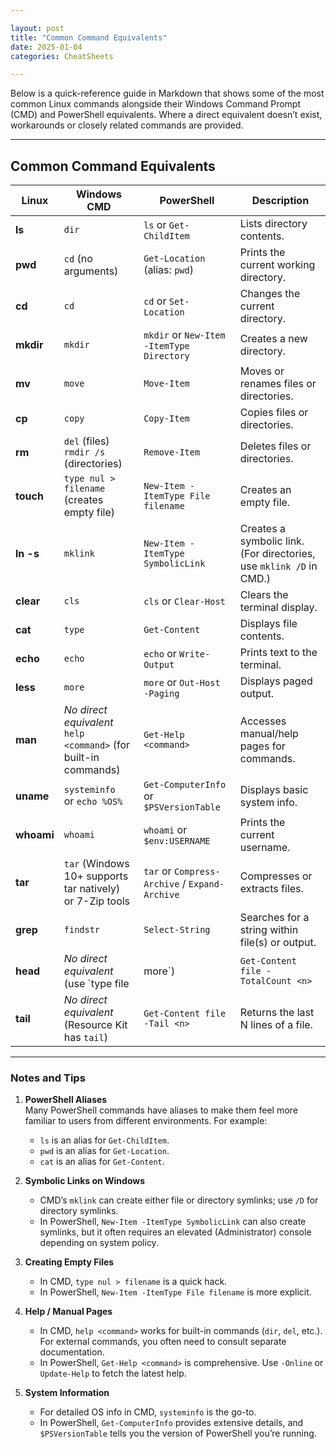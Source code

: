 ```yaml
---

layout: post  
title: "Common Command Equivalents"  
date: 2025-01-04
categories: CheatSheets

---
```


Below is a quick-reference guide in Markdown that shows some of the most common Linux commands alongside their Windows Command Prompt (CMD) and PowerShell equivalents. Where a direct equivalent doesn’t exist, workarounds or closely related commands are provided.

---

## Common Command Equivalents

| **Linux** | **Windows CMD**      | **PowerShell**                       | **Description**                                                                                  |
|-----------|----------------------|--------------------------------------|--------------------------------------------------------------------------------------------------|
| **ls**    | `dir`               | `ls` or `Get-ChildItem`              | Lists directory contents.                                                                        |
| **pwd**   | `cd` (no arguments) | `Get-Location` (alias: `pwd`)        | Prints the current working directory.                                                            |
| **cd**    | `cd`                | `cd` or `Set-Location`               | Changes the current directory.                                                                   |
| **mkdir** | `mkdir`             | `mkdir` or `New-Item -ItemType Directory` | Creates a new directory.                                                                         |
| **mv**    | `move`              | `Move-Item`                          | Moves or renames files or directories.                                                           |
| **cp**    | `copy`              | `Copy-Item`                          | Copies files or directories.                                                                     |
| **rm**    | `del` (files) <br> `rmdir /s` (directories) | `Remove-Item`             | Deletes files or directories.                                                                    |
| **touch** | `type nul > filename` (creates empty file) | `New-Item -ItemType File filename` | Creates an empty file.                                                                           |
| **ln -s** | `mklink`            | `New-Item -ItemType SymbolicLink`    | Creates a symbolic link. (For directories, use `mklink /D` in CMD.)                              |
| **clear** | `cls`               | `cls` or `Clear-Host`                | Clears the terminal display.                                                                     |
| **cat**   | `type`              | `Get-Content`                        | Displays file contents.                                                                          |
| **echo**  | `echo`              | `echo` or `Write-Output`             | Prints text to the terminal.                                                                     |
| **less**  | `more`              | `more` or `Out-Host -Paging`         | Displays paged output.                                                                           |
| **man**   | *No direct equivalent* <br> `help <command>` (for built-in commands) | `Get-Help <command>`           | Accesses manual/help pages for commands.                                                         |
| **uname** | `systeminfo` <br> or `echo %OS%`       | `Get-ComputerInfo` <br> or `$PSVersionTable` | Displays basic system info.                                                                      |
| **whoami**| `whoami`            | `whoami` or `$env:USERNAME`          | Prints the current username.                                                                     |
| **tar**   | `tar` (Windows 10+ supports tar natively) <br> or 7-Zip tools | `tar` or `Compress-Archive` / `Expand-Archive` | Compresses or extracts files.                                                                    |
| **grep**  | `findstr`           | `Select-String`                      | Searches for a string within file(s) or output.                                                  |
| **head**  | *No direct equivalent* <br> (use `type file | more`)       | `Get-Content file -TotalCount <n>`                         | Returns the top N lines of a file.                                                               |
| **tail**  | *No direct equivalent* <br> (Resource Kit has `tail`)      | `Get-Content file -Tail <n>`                               | Returns the last N lines of a file.                                                              |

---

### Notes and Tips

1. **PowerShell Aliases**  
   Many PowerShell commands have aliases to make them feel more familiar to users from different environments. For example:
   - `ls` is an alias for `Get-ChildItem`.
   - `pwd` is an alias for `Get-Location`.
   - `cat` is an alias for `Get-Content`.

2. **Symbolic Links on Windows**  
   - CMD’s `mklink` can create either file or directory symlinks; use `/D` for directory symlinks.  
   - In PowerShell, `New-Item -ItemType SymbolicLink` can also create symlinks, but it often requires an elevated (Administrator) console depending on system policy.

3. **Creating Empty Files**  
   - In CMD, `type nul > filename` is a quick hack.  
   - In PowerShell, `New-Item -ItemType File filename` is more explicit.

4. **Help / Manual Pages**  
   - In CMD, `help <command>` works for built-in commands (`dir`, `del`, etc.). For external commands, you often need to consult separate documentation.  
   - In PowerShell, `Get-Help <command>` is comprehensive. Use `-Online` or `Update-Help` to fetch the latest help.

5. **System Information**  
   - For detailed OS info in CMD, `systeminfo` is the go-to.  
   - In PowerShell, `Get-ComputerInfo` provides extensive details, and `$PSVersionTable` tells you the version of PowerShell you’re running.
